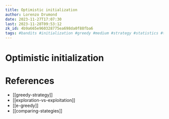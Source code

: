 ```yaml
---
title: Optimistic initialization
author: Lorenzo Drumond
date: 2023-11-27T17:07:30
last: 2023-11-28T09:53:12
zk_id: 4b9a665e960328775ea698da0f88fba6
tags: #bandits #initialization #greedy #medium #strategy #statistics #tradeoff #multi_armed #math #decaying #exploration #exploitation #regret
---
```



# Optimistic initialization

# References
- [[greedy-strategy]]
- [[exploration-vs-exploitation]]
- [[e-greedy]]
- [[comparing-stategies]]
